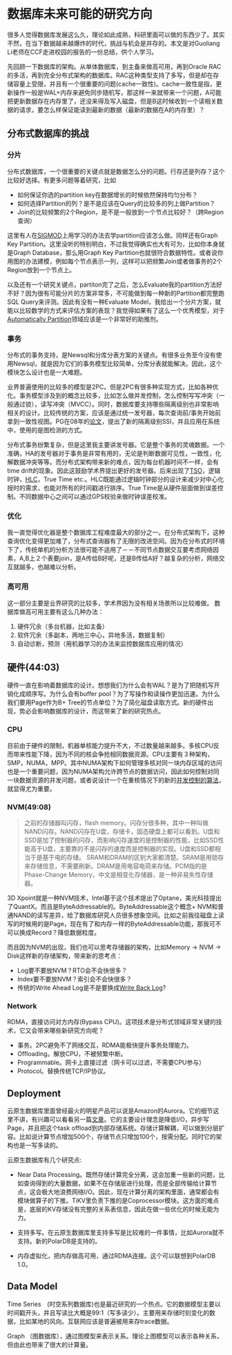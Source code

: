# 数据库未来可能的研究方向

很多人觉得数据库发展这么久，理论如此成熟，科研里面可以做的东西少了。其实不然，在当下数据越来越爆炸的时代，挑战与机会是并存的。本文是对Guoliang Li老师在CCF走进校园的报告的一份总结，供个人学习。

先回顾一下数据库的架构。从单体数据库，到主备来做高可用，再到Oracle RAC的多活，再到完全分布式架构的数据库。RAC这种类型支持了多写，但是却在存储容量上受限，并且有一个很重要的问题(cache一致性)。cache一致性是指，更新操作一般是WAL+内存来避免同步随机写，那这样一来就带来一个问题，A可能把更新数据存在内存里了，还没来得及写入磁盘，但是B这时候收到一个读相关数据的请求，要怎么样保证能读到最新的数据（最新的数据在A的内存里）？



## 分布式数据库的挑战

### 分片
分布式数据库，一个很重要的关键点就是数据怎么分的问题。行存还是列存？这个比较好选择。有更多问题等着研究，比如

* 如何保证你选的partition key在数据增长的时候依然保持均匀分布？
* 如何选择Partition的列？是不是应该在Query的比较多的列上做Partition？
* Join的比较频繁的2个Region，是不是一般放到一个节点比较好？（跨Region查询）

这里有人在[SIGMOD](https://dl.acm.org/doi/10.1145/3318464.3389704)上用学习的办法去学partition应该怎么做。同样还有Graph Key Partition。这里没听的特别明白，不过我觉得确实也大有可为，比如你本身就是Graph Database，那么用Graph Key Partition也就很符合数据特性。或者说你用图的办法建模，例如每个节点表示一列，这样可以把频繁Join或者做事务的2个Region放到一个节点上。

以及还有一个研究关键点，partiton完了之后，怎么Evaluate我的partition方法好不好？因为很有可能分片的方案非常多，不可能做到每一种新的Partition都完整跑SQL Query来评测。因此有没有一种Evaluate Model，我给出一个分片方案，就能以比较数学的方式来评估方案的表现？我觉得如果有了这么一个优秀模型，对于[Automatically Partition](https://hstore.cs.brown.edu/papers/hstore-partitioning.pdf)领域应该是一个非常好的助推剂。

### 事务
分布式的事务支持，是Newsql和分库分表方案的关键点。有很多业务至今没有使用Newsql，就是因为它们的事务模型比较简单，分库分表就能解决。因此，这个模块怎么设计也是一大难题。

业界普遍使用的比较多的模型是2PC。但是2PC有很多种实现方式，比如各种优化。事务模型涉及到的概念比较多，比如怎么做并发控制，怎么控制写写冲突（一般通过锁），读写冲突（MVCC）。同时，数据库要支持哪些隔离级别也非常影响相关的设计。比较传统的方案，应该是通过统一发号器，每次查询前/事务开始前拿到一致性视图。PG在08年的[论文](https://courses.cs.washington.edu/courses/cse444/08au/544M/READING-LIST/fekete-sigmod2008.pdf)，提出了新的隔离级别SSI，并且应用在系统中，使用的是图检测的方式。

分布式事务纷繁复杂，但是这里我主要讲发号器。它是整个事务的灵魂数据。一个准确，HA的发号器对于事务是非常有用的，无论是判断数据可见性，一致性，化解数据冲突等等。而分布式架构带来新的难点，因为每台机器时间不一样，会有time drift的现象。因此这鼓励学术界提出更好的发号器。后来出现了[TSO](https://www.cs.princeton.edu/courses/archive/fall10/cos597B/papers/percolator-osdi10.pdf)，逻辑时钟，[HLC](https://cse.buffalo.edu/~demirbas/publications/hlc.pdf)，True Time etc.。HLC既能通过逻辑时钟部分的设计来减少对中心化授时的需求，也能对所有的时间戳进行排序。True Time是从硬件层面做到误差控制。不同数据中心之间可以通过GPS校验来做时钟误差校准。


### 优化
我一直觉得优化器是整个数据库工程难度最大的部分之一。在分布式架构下，这种查询优化变得更加难了，分布式查询器有了无限的改进空间。因为在分布式的环境下了，传统单机的分析方法很可能不适用了－－不同节点数据交互要考虑网络因素，A,B上２个表要join，是A传给B好呢，还是B传给A好？越复杂的分析，网络交互就越多，也越难以分析。

### 高可用
这一部分主要是业界研究的比较多，学术界因为没有相关场景所以比较难做。
数据库做高可用主要有这么几种办法：
1. 硬件冗余（多台机器，比如主备）
2. 软件冗余（多副本，两地三中心，异地多活，数据复制）
3. 自动诊断，预测（用机器学习的办法来监控数据库应用的情况）

## 硬件(44:03)

硬件一直在影响着数据库的设计。想想我们为什么会有WAL？是为了把随机写开销化成顺序写。为什么会有buffer pool？为了写操作和读操作更加迅速。为什么我们要用Page作为B+ Tree的节点单位？为了简化磁盘读取方式。新的硬件出现，势必会影响数据库的设计，而这带来了新的研究热点。

### CPU
目前由于硬件的限制，机器单核能力提升不大，不过数量越来越多。多核CPU反而带来性能下降，因为不同的核会争抢相同数据资源。CPU主要有３种架构，SMP，NUMA，MPP。其中NUMA架构下如何管理多核对同一块内存区域的访问也是一个重要问题，因为NUMA架构允许跨节点的数据访问，因此如何控制对同一块数据资源的并发问题，或者说设计一个在重核情况下的新的[并发控制的算法](http://vldb.org/pvldb/vol10/p49-wang.pdf)，就显得尤为重要。


### NVM(49:08)
> 之前的存储器叫闪存，flash memory。闪存分很多种，其中一种叫做NAND闪存。NAND闪存在U盘，存储卡，固态硬盘上都可以看到。U盘和SSD是加了控制器的闪存，而影响闪存速度的是控制器的性能，比如SSD性能高于U盘，主要靠的不是闪存的速度而是控制器的实现。U盘和SSD都相当于是基于电的存储。
SRAM和DRAM的区别大家都清楚。SRAM是用锁存来存储信息，不需要刷新。DRAM是用电容电荷来存储。PCM指的是Phase-Change Memory，中文是相变化存储器，是一种非易失性存储器。

3D Xpoint就是一种NVM技术，Intel基于这个技术提出了Optane，美光科技提出了QuantX。而且是ByteAddressable的。ByteAddressable这个概念+ NVM和普通NAND的读写差异，给了数据库研究人员很多想象空间。比如之前我往磁盘上读写的时候用的是Page，现在有了和内存一样的ByteAddressable功能，那我可不可以换成Record？降低数据粒度。

而且因为NVM的出现，我们也可以思考存储器的架构，比如Memory -> NVM -> Disk这样新的存储架构，带来新的思考点：
* Log要不要放NVM？RTO会不会快很多？
* Index要不要放NVM？索引会不会快很多？
* 传统的Write Ahead Log是不是要换成[Write Back Log](http://www.vldb.org/pvldb/vol10/p337-arulraj.pdf)? 


### Network
RDMA，直接访问对方内存(Bypass CPU)。这项技术是分布式领域非常关键的技术，它又会带来哪些新研究方向呢？

* 事务。2PC避免不了网络交互，RDMA能极快提升事务处理能力。
* Offloading。解放CPU，不被频繁中断。
* Programmable。网卡上直接过滤（网卡可以过滤，不需要CPU参与）
* Protocol。替换传统TCP/IP协议。

## Deployment 
云原生数据库里面曾经最火的明星产品可以说是Amazon的Aurora。它的细节这里不讲，有兴趣可以看看另一篇[文章](https://zhuanlan.zhihu.com/p/186286403)。它的主要设计理念是降低I/O，异步写Page，并且把这个task offload到内部存储系统。存储计算解耦，可以做到分层扩容。比如说计算节点增加500个，存储节点只增加100个，按需分配。同时它的架构也是一写多读的。

云原生数据库有几个研究点: 

* Near Data Processing。既然存储计算完全分离，这会加重一些新的问题，比如查询得到的大量数据，如果不在存储层进行处理，而是全部传输给计算节点，这会极大地浪费网络I/O。因此，现在计算分离的架构里面，通常都会有模块做算子的下推。TiKV里负责下推的是Coprocessor模块。这方面的难点是，底层的KV存储没有完整的关系表信息，因此在做一些优化的时候无能为力。


* 支持多写。在云原生数据库里支持多写是比较难的一件事情，比如Aurora就不支持。新的PolarDB是支持的。


* 内存虚拟化，把内存做高可用，通过RDMA连接。这个可以联想到PolarDB 1.0。



## Data Model
Time Series　(时空系列数据库)也是最近研究的一个热点。它的数据模型主要以时间戳开头，并且写读比大概是99:1（写多读少）。主要用来存储时刻变化的数据，比如某地的风向。互联网应该是普遍被用来存trace数据。

Graph （图数据库），通过图模型来表示关系。理论上图模型可以表示各种关系，但由此也带来了很大的计算量。

